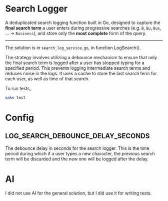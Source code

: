 # Search Logger
A deduplicated search logging function built in Go, designed to capture the **final search term** a user enters during progressive searches (e.g. `B`, `Bu`, `Bus`, … → `Business`), and store only the **most complete** form of the query.

---

The solution is in `search_log_service.go`, in function LogSearch().

The strategy involves utilizing a debounce mechanism to ensure that only the final search term is logged after a user has stopped typing for a specified period. This prevents logging intermediate search terms and reduces noise in the logs.
It uses a cache to store the last search term for each user, as well as time of that search. 

To run tests,
```bash
make test
```

# Config
## LOG_SEARCH_DEBOUNCE_DELAY_SECONDS
The debounce delay in seconds for the search logger. This is the time period during which if a user types a new character, the previous search term will be discarded and the new one will be logged after the delay.

# AI
I did not use AI for the general solution, but I did use it for writing tests.
